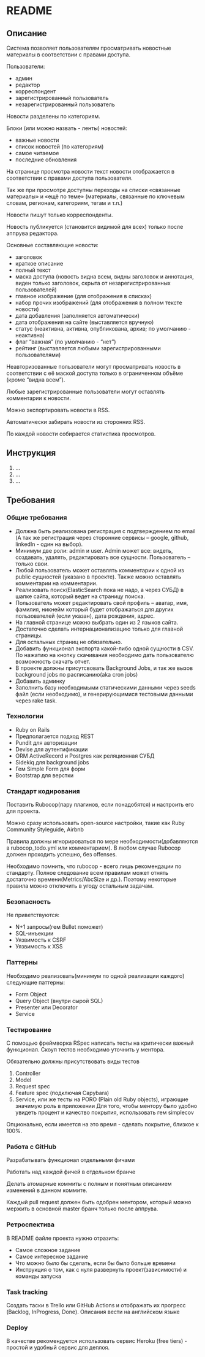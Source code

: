 # README

## Описание

Система позволяет пользователям просматривать новостные материалы в соответствии с правами доступа.

Пользователи:

- админ
- редактор
- корреспондент
- зарегистрированный пользователь
- незарегистрированный пользователь

Новости разделены по категориям.

Блоки (или можно назвать - ленты) новостей:

- важные новости
- список новостей (по категориям)
- самое читаемое
- последние обновления

На странице просмотра новости текст новости отображается в соответствии с правами доступа пользователя.

Так же при просмотре доступны переходы на списки «связанные материалы» и «ещё по теме» (материалы, связанные по ключевым
словам, регионам, категориям, тегам и т.п.)

Новости пишут только корреспонденты.

Новость публикуется (становится видимой для всех) только после аппрува редактора.

Основные составляющие новости:

- заголовок
- краткое описание
- полный текст
- маска доступа (новость видна всем, видны заголовок и аннотация, виден только заголовок, скрыта от незарегистрированных
  пользователей)
- главное изображение (для отображения в списках)
- набор прочих изображений (для отображения в полном тексте новости)
- дата добавления (заполняется автоматически)
- дата отображения на сайте (выставляется вручную)
- статус (неактивна, активна, опубликована, архив; по умолчанию - неактивна)
- флаг “важная” (по умолчанию - “нет”)
- рейтинг (выставляется любыми зарегистрированными пользователями)

Неавторизованные пользователи могут просматривать новость в соответствии с её маской доступа только в ограниченном
объёме (кроме “видна всем”).

Любые зарегистрированные пользователи могут оставлять комментарии к новости.

Можно экспортировать новости в RSS.

Автоматически забирать новости из сторонних RSS.

По каждой новости собирается статистика просмотров.

## Инструкция

1. ...
2. ...
3. ...

## Требования

### Общие требования

- Должна быть реализована регистрация с подтверждением по email (А так же регистрация через сторонние сервисы – google,
  github, linkedIn - один на выбор).
- Минимум две роли: admin и user. Admin может все: видеть, создавать, удалять, редактировать все сущности. Пользователь
  – только свои.
- Любой пользователь может оставлять комментарии к одной из public сущностей (указано в проекте). Также можно оставлять
  комментарии на комментарии.
- Реализовать поиск(ElasticSearch пока не надо, а через СУБД) в шапке сайта, который ведет на страницу поиска.
- Пользователь может редактировать свой профиль – аватар, имя, фамилия, никнейм который будет отображаться для других
  пользователей (если указан), дата рождения, адрес.
- На главной странице можно выбрать один из 2 языков сайта.
- Достаточно сделать интернационализацию только для главной страницы.
- Для остальных страниц не обязательно.
- Добавить функционал экспорта какой-либо одной сущности в CSV. По нажатию на кнопку скачивания необходимо дать
  пользователю возможность скачать отчет.
- В проекте должны присутсвовать Background Jobs, и так же вызов background jobs по расписанию(aka cron jobs)
- Добавить админку
- Заполнить базу необходимыми статическими данными через seeds файл (если необходимо), и генерирующимися тестовыми
  данными через rake task.

### Технологии

- Ruby on Rails
- Предполагается подход REST
- Pundit для авторизации
- Devise для аутентификации
- ORM ActiveRecord и Postgres как реляционная СУБД
- Sidekiq для background jobs
- Гем Simple Form для форм
- Bootstrap для верстки

### Стандарт кодирования

Поставить Rubocop(пару плагинов, если понадобятся) и настроить его для проекта.

Можно сразу использовать open-source настройки, такие как Ruby Community Styleguide, Airbnb

Правила должны игнорироваться по мере необходимости(добавляются в rubocop_todo.yml или комментарием). В любом случае
Rubocop должен проходить успешно, без offenses.

Необходимо помнить, что rubocop - всего лишь рекомендации по стандарту. Полное следование всем правилам может отнять
достаточно времени(Metrics/AbcSize и др.). Поэтому некоторые правила можно отключить в угоду остальным задачам.

### Безопасность

Не приветствуются:

- N+1 запросы(гем Bullet поможет)
- SQL-инъекции
- Уязвимость к CSRF
- Уязвимость к XSS

### Паттерны

Необходимо реализовать(минимум по одной реализации каждого) следующие паттерны:

- Form Object
- Query Object (внутри сырой SQL)
- Presenter или Decorator
- Service

### Тестирование

С помощью фреймворка RSpec написать тесты на критически важный функционал. Скоуп тестов необходимо уточнить у ментора.

Обязательно должны присутствовать виды тестов

1. Controller
2. Model
3. Request spec
4. Feature spec (подключая Capybara)
5. Service, или же тесты на PORO (Plain old Ruby objects), играющие значимую роль в приложении Для того, чтобы ментору
   было удобно увидеть процент и качество покрытия, использовать гем simplecov

Опционально, если имеется на это время - сделать покрытие, близкое к 100%.

### Работа с GitHub

Разрабатывать функционал отдельными фичами

Работать над каждой фичей в отдельном бранче

Делать атомарные коммиты с полным и понятным описанием изменений в данном коммите.

Каждый pull request должен быть одобрен ментором, который можно мержить в основной master бранч только после аппрува.

### Ретроспектива

В README файле проекта нужно отразить:

- Самое сложное задание
- Самое интересное задание
- Что можно было бы сделать, если бы было больше времени
- Инструкция о том, как с нуля развернуть проект(зависимости) и команды запуска

### Task tracking

Создать таски в Trello или GitHub Actions и отображать их прогресс (Backlog, InProgress, Done). Описания вести на
английском языке

### Deploy

В качестве рекомендуется использовать сервис Heroku (free tiers) - простой и удобный сервис для деплоя. 


